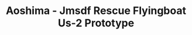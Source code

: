 ---
layout: product
title: "Aoshima - Jmsdf Rescue Flyingboat Us-2 Prototype"
price: "TBA" 
desc: "N/A"
img_path: "/assets/img/AO57629.webp"
brand: "N/A"
available: false
special_offer: false
new: false
soon: false
cat: "010000"
subcat: "013700"
subsubcat: "0N/A"
sifra: "AO57629"
popular: false
spec: false
---
